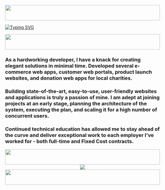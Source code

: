 <img width="100%" height="50" src="https://i.imgur.com/dBaSKWF.gif" />

[![Typing SVG](https://readme-typing-svg.herokuapp.com?font=Pacifico&color=%2336BCF7&size=48&center=true&vCenter=true&width=1200&height=100&lines=Senior+Front-end+Developer;Senior+Back-end+Developer;Senior+Blockchain+Deveoper)](https://git.io/typing-svg)

<img width="100%" height="50" src="https://i.imgur.com/dBaSKWF.gif" />
<h3 align="left">As a hardworking developer, I have a knack for creating elegant solutions in minimal time. Developed several e-commerce web apps, customer web portals, product launch websites, and donation web apps for local charities.</h3>
<h3 align="left">Building state-of-the-art, easy-to-use, user-friendly websites and applications is truly a passion of mine. I am adept at joining projects at an early stage, planning the architecture of the system, executing the plan, and scaling it for a high number of concurrent users.</h3>
<h3 align="left">Continued technical education has allowed me to stay ahead of the curve and deliver exceptional work to each employer I've worked for - both full-time and Fixed Cost contracts.</h3>
<img width="100%" height="50" src="https://i.imgur.com/dBaSKWF.gif" />
<div align="center">
 <img src="https://skillicons.dev/icons?i=ts,js,nodejs,angular,react,nuxt,next,express,vue,laravel,php,wordpress,css,html,figma,python,django,flask,fastapi,cpp,qt,dotnet,androidstudio,flutter,java,go,,,docker,postgresql,mysql,mongodb,firebase,postman,cloudflare,aws,azure&perline=13"/>
</div>
<img width="100%" height="50" src="https://i.imgur.com/dBaSKWF.gif" />
